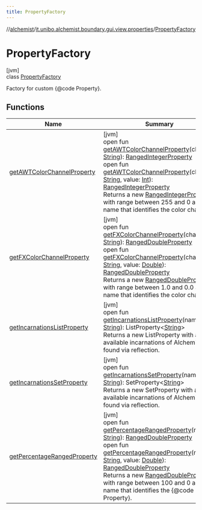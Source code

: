 ```yaml
---
title: PropertyFactory
---
```

//[alchemist](../../../index.html)/[it.unibo.alchemist.boundary.gui.view.properties](../index.html)/[PropertyFactory](index.html)



# PropertyFactory



[jvm]\
class [PropertyFactory](index.html)

Factory for custom {@code Property}.



## Functions


| Name | Summary |
|---|---|
| [getAWTColorChannelProperty](get-a-w-t-color-channel-property.html) | [jvm]<br>open fun [getAWTColorChannelProperty](get-a-w-t-color-channel-property.html)(channel: [String](https://docs.oracle.com/javase/8/docs/api/java/lang/String.html)): [RangedIntegerProperty](../-ranged-integer-property/index.html)<br>open fun [getAWTColorChannelProperty](get-a-w-t-color-channel-property.html)(channel: [String](https://docs.oracle.com/javase/8/docs/api/java/lang/String.html), value: [Int](https://kotlinlang.org/api/latest/jvm/stdlib/kotlin/-int/index.html)): [RangedIntegerProperty](../-ranged-integer-property/index.html)<br>Returns a new [RangedIntegerProperty](../-ranged-integer-property/index.html) with range between 255 and 0 and a name that identifies the color channel. |
| [getFXColorChannelProperty](get-f-x-color-channel-property.html) | [jvm]<br>open fun [getFXColorChannelProperty](get-f-x-color-channel-property.html)(channel: [String](https://docs.oracle.com/javase/8/docs/api/java/lang/String.html)): [RangedDoubleProperty](../-ranged-double-property/index.html)<br>open fun [getFXColorChannelProperty](get-f-x-color-channel-property.html)(channel: [String](https://docs.oracle.com/javase/8/docs/api/java/lang/String.html), value: [Double](https://kotlinlang.org/api/latest/jvm/stdlib/kotlin/-double/index.html)): [RangedDoubleProperty](../-ranged-double-property/index.html)<br>Returns a new [RangedDoubleProperty](../-ranged-double-property/index.html) with range between 1.0 and 0.0 and a name that identifies the color channel. |
| [getIncarnationsListProperty](get-incarnations-list-property.html) | [jvm]<br>open fun [getIncarnationsListProperty](get-incarnations-list-property.html)(name: [String](https://docs.oracle.com/javase/8/docs/api/java/lang/String.html)): ListProperty<[String](https://docs.oracle.com/javase/8/docs/api/java/lang/String.html)><br>Returns a new ListProperty with all available incarnations of Alchemist found via reflection. |
| [getIncarnationsSetProperty](get-incarnations-set-property.html) | [jvm]<br>open fun [getIncarnationsSetProperty](get-incarnations-set-property.html)(name: [String](https://docs.oracle.com/javase/8/docs/api/java/lang/String.html)): SetProperty<[String](https://docs.oracle.com/javase/8/docs/api/java/lang/String.html)><br>Returns a new SetProperty with all available incarnations of Alchemist found via reflection. |
| [getPercentageRangedProperty](get-percentage-ranged-property.html) | [jvm]<br>open fun [getPercentageRangedProperty](get-percentage-ranged-property.html)(name: [String](https://docs.oracle.com/javase/8/docs/api/java/lang/String.html)): [RangedDoubleProperty](../-ranged-double-property/index.html)<br>open fun [getPercentageRangedProperty](get-percentage-ranged-property.html)(name: [String](https://docs.oracle.com/javase/8/docs/api/java/lang/String.html), value: [Double](https://kotlinlang.org/api/latest/jvm/stdlib/kotlin/-double/index.html)): [RangedDoubleProperty](../-ranged-double-property/index.html)<br>Returns a new [RangedDoubleProperty](../-ranged-double-property/index.html) with range between 100 and 0 and a name that identifies the {@code Property}. |


